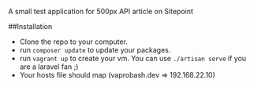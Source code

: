 A small test application for 500px API article on Sitepoint

##Installation
- Clone the repo to your computer.
- run `composer update` to update your packages.
- run `vagrant up` to create your vm. You can use `./artisan serve` if you are a laravel fan ;)
- Your hosts file should map (vaprobash.dev => 192.168.22.10)
